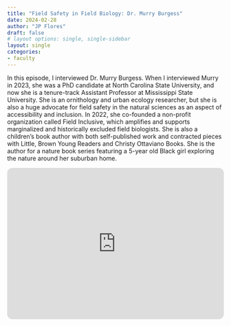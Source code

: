 ```yaml
---
title: "Field Safety in Field Biology: Dr. Murry Burgess"
date: 2024-02-28
author: "JP Flores"
draft: false
# layout options: single, single-sidebar
layout: single
categories:
- faculty
---
```


In this episode, I interviewed Dr. Murry Burgess. When I interviewed Murry in 2023, she was a PhD candidate at North Carolina State University, and now she is a tenure-track Assistant Professor at Mississippi State University. She is an ornithology and urban ecology researcher, but she is also a huge advocate for field safety in the natural sciences as an aspect of accessibility and inclusion. In 2022, she co-founded a non-profit organization called Field Inclusive, which amplifies and supports marginalized and historically excluded field biologists. She is also a children’s book author with both self-published work and contracted pieces with Little, Brown Young Readers and Christy Ottaviano Books. She is the author for a nature book series featuring a 5-year old Black girl exploring the nature around her suburban home.

<iframe style="border-radius:12px" src="https://open.spotify.com/embed/episode/6Yig69oWdqw2fSe4NzQJ1m?utm_source=generator&theme=0" width="100%" height="352" frameBorder="0" allowfullscreen="" allow="autoplay; clipboard-write; encrypted-media; fullscreen; picture-in-picture" loading="lazy"></iframe>